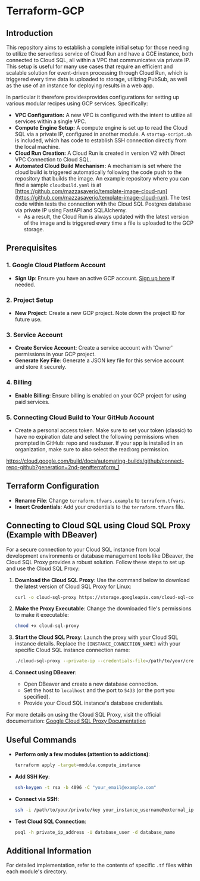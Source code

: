 # Terraform-GCP

## Introduction

This repository aims to establish a complete initial setup for those needing to utilize the serverless service of Cloud Run and have a GCE instance, both connected to Cloud SQL, all within a VPC that communicates via private IP. This setup is useful for many use cases that require an efficient and scalable solution for event-driven processing through Cloud Run, which is triggered every time data is uploaded to storage, utilizing PubSub, as well as the use of an instance for deploying results in a web app.

In particular it therefore providesprovides configurations for setting up various modular recipes using GCP services. Specifically:

- **VPC Configuration:** A new VPC is configured with the intent to utilize all services within a single VPC.
- **Compute Engine Setup:** A compute engine is set up to read the Cloud SQL via a private IP, configured in another module. A `startup-script.sh` is included, which has code to establish SSH connection directly from the local machine.
- **Cloud Run Creation:** A Cloud Run is created in version V2 with Direct VPC Connection to Cloud SQL.
- **Automated Cloud Build Mechanism:** A mechanism is set where the cloud build is triggered automatically following the code push to the repository that builds the image. An example repository where you can find a sample `cloudbuild.yaml` is at [https://github.com/mazzasaverio/template-image-cloud-run](https://github.com/mazzasaverio/template-image-cloud-run). The test code within tests the connection with the Cloud SQL Postgres database via private IP using FastAPI and SQLAlchemy.
  - As a result, the Cloud Run is always updated with the latest version of the image and is triggered every time a file is uploaded to the GCP storage.

## Prerequisites

### 1. Google Cloud Platform Account

- **Sign Up**: Ensure you have an active GCP account. [Sign up here](https://cloud.google.com/) if needed.

### 2. Project Setup

- **New Project**: Create a new GCP project. Note down the project ID for future use.

### 3. Service Account

- **Create Service Account**: Create a service account with 'Owner' permissions in your GCP project.
- **Generate Key File**: Generate a JSON key file for this service account and store it securely.

### 4. Billing

- **Enable Billing**: Ensure billing is enabled on your GCP project for using paid services.

### 5. Connecting Cloud Build to Your GitHub Account

- Create a personal access token. Make sure to set your token (classic) to have no expiration date and select the following permissions when prompted in GitHub: repo and read:user. If your app is installed in an organization, make sure to also select the read:org permission.

https://cloud.google.com/build/docs/automating-builds/github/connect-repo-github?generation=2nd-gen#terraform_1

## Terraform Configuration

- **Rename File**: Change `terraform.tfvars.example` to `terraform.tfvars`.
- **Insert Credentials**: Add your credentials to the `terraform.tfvars` file.

## Connecting to Cloud SQL using Cloud SQL Proxy (Example with DBeaver)

For a secure connection to your Cloud SQL instance from local development environments or database management tools like DBeaver, the Cloud SQL Proxy provides a robust solution. Follow these steps to set up and use the Cloud SQL Proxy:

1. **Download the Cloud SQL Proxy**:
   Use the command below to download the latest version of Cloud SQL Proxy for Linux:

   ```bash
   curl -o cloud-sql-proxy https://storage.googleapis.com/cloud-sql-connectors/cloud-sql-proxy/v2.8.1/cloud-sql-proxy.linux.amd64
   ```

2. **Make the Proxy Executable**:
   Change the downloaded file's permissions to make it executable:

   ```bash
   chmod +x cloud-sql-proxy
   ```

3. **Start the Cloud SQL Proxy**:
   Launch the proxy with your Cloud SQL instance details. Replace the `[INSTANCE_CONNECTION_NAME]` with your specific Cloud SQL instance connection name:

   ```bash
   ./cloud-sql-proxy --private-ip --credentials-file=/path/to/your/credentials.json --port 5433 [INSTANCE_CONNECTION_NAME]
   ```

4. **Connect using DBeaver**:
   - Open DBeaver and create a new database connection.
   - Set the host to `localhost` and the port to `5433` (or the port you specified).
   - Provide your Cloud SQL instance's database credentials.

For more details on using the Cloud SQL Proxy, visit the official documentation:
[Google Cloud SQL Proxy Documentation](https://cloud.google.com/sql/docs/postgres/connect-auth-proxy)

## Useful Commands

- **Perform only a few modules (attention to addictions)**:

  ```bash
  terraform apply -target=module.compute_instance
  ```

- **Add SSH Key**:
  ```bash
  ssh-keygen -t rsa -b 4096 -C "your_email@example.com"
  ```
- **Connect via SSH**:
  ```bash
  ssh -i /path/to/your/private/key your_instance_username@external_ip_address
  ```
- **Test Cloud SQL Connection**:
  ```bash
  psql -h private_ip_address -U database_user -d database_name
  ```

## Additional Information

For detailed implementation, refer to the contents of specific `.tf` files within each module's directory.
